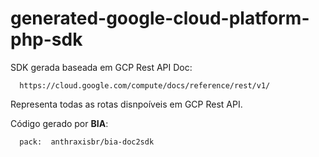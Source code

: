 # generated-google-cloud-platform-php-sdk

SDK gerada baseada em GCP Rest API Doc:

      https://cloud.google.com/compute/docs/reference/rest/v1/

Representa todas as rotas disnpoíveis em GCP Rest API.

Código gerado por **BIA**: 

      pack:  anthraxisbr/bia-doc2sdk 
